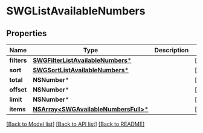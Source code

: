 # SWGListAvailableNumbers

## Properties
Name | Type | Description | Notes
------------ | ------------- | ------------- | -------------
**filters** | [**SWGFilterListAvailableNumbers***](SWGFilterListAvailableNumbers.md) |  | [optional] 
**sort** | [**SWGSortListAvailableNumbers***](SWGSortListAvailableNumbers.md) |  | [optional] 
**total** | **NSNumber*** |  | [optional] 
**offset** | **NSNumber*** |  | [optional] 
**limit** | **NSNumber*** |  | [optional] 
**items** | [**NSArray&lt;SWGAvailableNumbersFull&gt;***](SWGAvailableNumbersFull.md) |  | [optional] 

[[Back to Model list]](../README.md#documentation-for-models) [[Back to API list]](../README.md#documentation-for-api-endpoints) [[Back to README]](../README.md)


